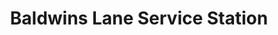 ---
title: "Baldwins Lane Service Station"
url: /birmingham/baldwins-lane-service-station/
shop: car repair
---